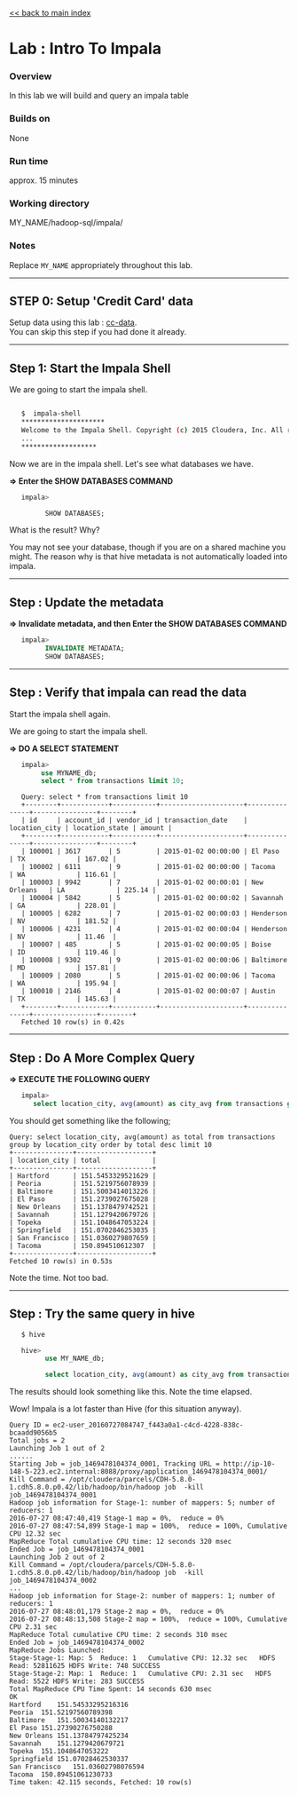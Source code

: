 <link rel='stylesheet' href='../assets/css/main.css'/>

[<< back to main index](../README.md)

Lab :  Intro To Impala
===========================================

### Overview

In this lab we will build and query an impala table

### Builds on
None

### Run time
approx. 15 minutes

### Working directory
MY_NAME/hadoop-sql/impala/

### Notes
Replace `MY_NAME` appropriately throughout this lab.


----------------------------
STEP 0:  Setup 'Credit Card' data
----------------------------
Setup data using this lab : [cc-data](../../cc-data/README.md).  
You can skip this step if you had done it already.

----------------------------
Step 1: Start the Impala Shell
----------------------------
We are going to start the impala shell.

```bash

   $  impala-shell
   *********************
   Welcome to the Impala Shell. Copyright (c) 2015 Cloudera, Inc. All rights reserved.
   ...
   *******************
```

Now we are in the impala shell.  Let's see what databases we have.

**=> Enter the SHOW DATABASES COMMAND** 
```sql
   impala> 

         SHOW DATABASES;
```

What is the result?   Why?

You may not see your database, though if you are on a shared machine you might. The reason why
is that hive metadata is not automatically loaded into impala.


----------------------------
Step : Update the metadata 
----------------------------

**=> Invalidate metadata, and then Enter the SHOW DATABASES COMMAND** 

```sql
   impala> 
         INVALIDATE METADATA;
         SHOW DATABASES;
```


----------------------------
Step : Verify that impala can read the data 
----------------------------

Start the impala shell again.

We are going to start the impala shell.

**=> DO A SELECT STATEMENT** 

```sql
   impala>
        use MYNAME_db;
        select * from transactions limit 10;
```


```console
   Query: select * from transactions limit 10
   +--------+------------+-----------+---------------------+---------------+----------------+--------+
   | id     | account_id | vendor_id | transaction_date    | location_city | location_state | amount |
   +--------+------------+-----------+---------------------+---------------+----------------+--------+
   | 100001 | 3617       | 5         | 2015-01-02 00:00:00 | El Paso       | TX             | 167.02 |
   | 100002 | 6111       | 9         | 2015-01-02 00:00:00 | Tacoma        | WA             | 116.61 |
   | 100003 | 9942       | 7         | 2015-01-02 00:00:01 | New Orleans   | LA             | 225.14 |
   | 100004 | 5842       | 5         | 2015-01-02 00:00:02 | Savannah      | GA             | 228.01 |
   | 100005 | 6282       | 7         | 2015-01-02 00:00:03 | Henderson     | NV             | 181.52 |
   | 100006 | 4231       | 4         | 2015-01-02 00:00:04 | Henderson     | NV             | 11.46  |
   | 100007 | 485        | 5         | 2015-01-02 00:00:05 | Boise         | ID             | 119.46 |
   | 100008 | 9302       | 9         | 2015-01-02 00:00:06 | Baltimore     | MD             | 157.81 |
   | 100009 | 2080       | 5         | 2015-01-02 00:00:06 | Tacoma        | WA             | 195.94 |
   | 100010 | 2146       | 4         | 2015-01-02 00:00:07 | Austin        | TX             | 145.63 |
   +--------+------------+-----------+---------------------+---------------+----------------+--------+
   Fetched 10 row(s) in 0.42s
```

----------------------------
Step : Do A More Complex Query
----------------------------

**=> EXECUTE THE FOLLOWING QUERY** 

```sql
   impala> 
      select location_city, avg(amount) as city_avg from transactions group by location_city order by city_avg limit 10;
```

You should get something like the following;

```console
Query: select location_city, avg(amount) as total from transactions group by location_city order by total desc limit 10
+---------------+-------------------+
| location_city | total             |
+---------------+-------------------+
| Hartford      | 151.5453329521629 |
| Peoria        | 151.5219756078939 |
| Baltimore     | 151.5003414013226 |
| El Paso       | 151.2739027675028 |
| New Orleans   | 151.1378479742521 |
| Savannah      | 151.1279420679726 |
| Topeka        | 151.1048647053224 |
| Springfield   | 151.0702846253035 |
| San Francisco | 151.0360279807659 |
| Tacoma        | 150.894510612307  |
+---------------+-------------------+
Fetched 10 row(s) in 0.53s
```

Note the time.   Not too bad. 


----------------------------
Step : Try the same query in hive
----------------------------

```sql
   $ hive

   hive> 
         use MY_NAME_db;

         select location_city, avg(amount) as city_avg from transactions group by location_city order by city_avg limit 10;
```

The results should look something like this. Note the time elapsed.

Wow!  Impala is a lot faster than Hive (for this situation anyway).

```console
Query ID = ec2-user_20160727084747_f443a0a1-c4cd-4228-838c-bcaadd9056b5
Total jobs = 2
Launching Job 1 out of 2
......
Starting Job = job_1469478104374_0001, Tracking URL = http://ip-10-148-5-223.ec2.internal:8088/proxy/application_1469478104374_0001/
Kill Command = /opt/cloudera/parcels/CDH-5.8.0-1.cdh5.8.0.p0.42/lib/hadoop/bin/hadoop job  -kill job_1469478104374_0001
Hadoop job information for Stage-1: number of mappers: 5; number of reducers: 1
2016-07-27 08:47:40,419 Stage-1 map = 0%,  reduce = 0%
2016-07-27 08:47:54,899 Stage-1 map = 100%,  reduce = 100%, Cumulative CPU 12.32 sec
MapReduce Total cumulative CPU time: 12 seconds 320 msec
Ended Job = job_1469478104374_0001
Launching Job 2 out of 2
Kill Command = /opt/cloudera/parcels/CDH-5.8.0-1.cdh5.8.0.p0.42/lib/hadoop/bin/hadoop job  -kill job_1469478104374_0002
...
Hadoop job information for Stage-2: number of mappers: 1; number of reducers: 1
2016-07-27 08:48:01,179 Stage-2 map = 0%,  reduce = 0%
2016-07-27 08:48:13,508 Stage-2 map = 100%,  reduce = 100%, Cumulative CPU 2.31 sec
MapReduce Total cumulative CPU time: 2 seconds 310 msec
Ended Job = job_1469478104374_0002
MapReduce Jobs Launched:
Stage-Stage-1: Map: 5  Reduce: 1   Cumulative CPU: 12.32 sec   HDFS Read: 52811625 HDFS Write: 748 SUCCESS
Stage-Stage-2: Map: 1  Reduce: 1   Cumulative CPU: 2.31 sec   HDFS Read: 5522 HDFS Write: 283 SUCCESS
Total MapReduce CPU Time Spent: 14 seconds 630 msec
OK
Hartford	151.54533295216316
Peoria	151.52197560789398
Baltimore	151.50034140132217
El Paso	151.27390276750288
New Orleans	151.13784797425234
Savannah	151.1279420679721
Topeka	151.1048647053222
Springfield	151.07028462530337
San Francisco	151.03602798076594
Tacoma	150.89451061230733
Time taken: 42.115 seconds, Fetched: 10 row(s)
```

